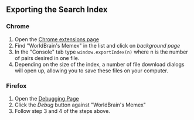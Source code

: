 ## Exporting the Search Index

### Chrome

1. Open the [Chrome extensions page](chrome://extensions)
2. Find "WorldBrain's Memex" in the list and click on *background page*
3. In the "Console" tab type `window.exportIndex(n)` where n is the number of pairs desired in one file.
4. Depending on the size of the index, a number of file download dialogs will open up, allowing you to save these files on your computer.

### Firefox
1. Open the [Debugging Page](about:debugging)
2. Click the *Debug* button against "WorldBrain's Memex"
3. Follow step 3 and 4 of the steps above. 

